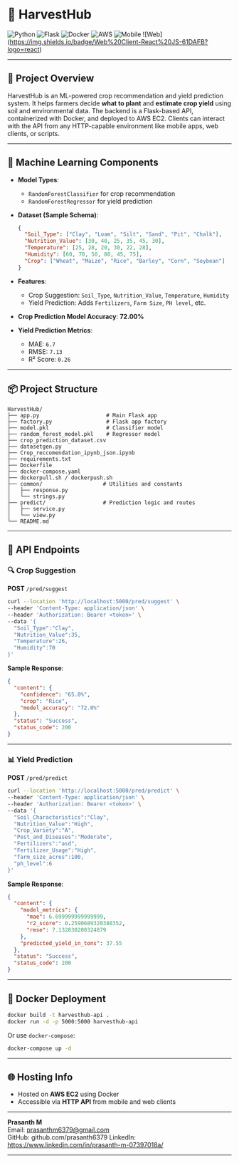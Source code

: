 # 🌾 HarvestHub

![Python](https://img.shields.io/badge/Made%20with-Python-3776AB?logo=python&logoColor=white)
![Flask](https://img.shields.io/badge/Backend-Flask-000000?logo=flask)
![Docker](https://img.shields.io/badge/Containerized-Docker-2496ED?logo=docker&logoColor=white)
![AWS](https://img.shields.io/badge/Deployed%20on-AWS%20EC2-FF9900?logo=amazon-aws&logoColor=white)
![Mobile](https://img.shields.io/badge/Mobile%20Client-React%20Native-61DAFB?logo=react)
![Web] (https://img.shields.io/badge/Web%20Client-React%20JS-61DAFB?logo=react)

---

## 🚀 Project Overview

HarvestHub is an ML-powered crop recommendation and yield prediction system. It helps farmers decide **what to plant** and **estimate crop yield** using soil and environmental data. The backend is a Flask-based API, containerized with Docker, and deployed to AWS EC2. Clients can interact with the API from any HTTP-capable environment like mobile apps, web clients, or scripts.

---

## 🧠 Machine Learning Components

- **Model Types**:
  - `RandomForestClassifier` for crop recommendation
  - `RandomForestRegressor` for yield prediction

- **Dataset (Sample Schema)**:
    ```json
    {
      "Soil_Type": ["Clay", "Loam", "Silt", "Sand", "Pit", "Chalk"],
      "Nutrition_Value": [30, 40, 25, 35, 45, 30],
      "Temperature": [25, 28, 20, 30, 22, 28],
      "Humidity": [60, 70, 50, 80, 45, 75],
      "Crop": ["Wheat", "Maize", "Rice", "Barley", "Corn", "Soybean"]
    }
    ```

- **Features**:
  - Crop Suggestion: `Soil_Type`, `Nutrition_Value`, `Temperature`, `Humidity`
  - Yield Prediction: Adds `Fertilizers`, `Farm Size`, `PH level`, etc.

- **Crop Prediction Model Accuracy**: **72.00%**
- **Yield Prediction Metrics**:
  - MAE: `6.7`
  - RMSE: `7.13`
  - R² Score: `0.26`

---

## 📦 Project Structure

```
HarvestHub/
├── app.py                     # Main Flask app
├── factory.py                 # Flask app factory
├── model.pkl                  # Classifier model
├── random_forest_model.pkl    # Regressor model
├── crop_prediction_dataset.csv
├── datasetgen.py
├── Crop_reccomendation_ipynb_json.ipynb
├── requirements.txt
├── Dockerfile
├── docker-compose.yaml
├── dockerpull.sh / dockerpush.sh
├── common/                   # Utilities and constants
│   ├── response.py
│   └── strings.py
├── predict/                  # Prediction logic and routes
│   ├── service.py
│   └── view.py
└── README.md
```

---

## 🔗 API Endpoints

### 🔍 Crop Suggestion

**POST** `/pred/suggest`

```bash
curl --location 'http://localhost:5000/pred/suggest' \
--header 'Content-Type: application/json' \
--header 'Authorization: Bearer <token>' \
--data '{
  "Soil_Type":"Clay",
  "Nutrition_Value":35,
  "Temperature":26,
  "Humidity":70
}'
```

**Sample Response**:
```json
{
  "content": {
    "confidence": "65.0%",
    "crop": "Rice",
    "model_accuracy": "72.0%"
  },
  "status": "Success",
  "status_code": 200
}
```

---

### 📊 Yield Prediction

**POST** `/pred/predict`

```bash
curl --location 'http://localhost:5000/pred/predict' \
--header 'Content-Type: application/json' \
--header 'Authorization: Bearer <token>' \
--data '{
  "Soil_Characteristics":"Clay",
  "Nutrition_Value":"High",
  "Crop_Variety":"A",
  "Pest_and_Diseases":"Moderate",
  "Fertilizers":"asd",
  "Fertilizer_Usage":"High",
  "farm_size_acres":100,
  "ph_level":6
}'
```

**Sample Response**:
```json
{
  "content": {
    "model_metrics": {
      "mae": 6.699999999999999,
      "r2_score": 0.2590689320388352,
      "rmse": 7.132830200324879
    },
    "predicted_yield_in_tons": 37.55
  },
  "status": "Success",
  "status_code": 200
}
```

---

## 🐳 Docker Deployment

```bash
docker build -t harvesthub-api .
docker run -d -p 5000:5000 harvesthub-api
```

Or use `docker-compose`:

```bash
docker-compose up -d
```

---

## 🌐 Hosting Info

- Hosted on **AWS EC2** using Docker
- Accessible via **HTTP API** from mobile and web clients

---

**Prasanth M**  
Email: prasanthm6379@gmail.com  
GitHub: github.com/prasanth6379
LinkedIn: https://www.linkedin.com/in/prasanth-m-07397018a/

---
